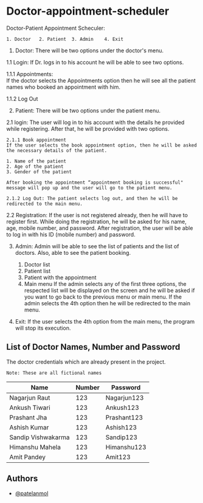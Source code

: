 # Doctor-appointment-scheduler

Doctor-Patient Appointment Scheculer:

    1. Doctor 	2. Patient 	3. Admin 	4. Exit 

1. Doctor: 
There will be two options under the doctor's menu. 

1.1 Login: If Dr. logs in to his account he will be able to see two options. 

1.1.1 Appointments:  
  If the doctor selects the Appointments option then he will see all the patient names who booked an appointment with him. 

1.1.2 Log Out 

2. Patient: 
There will be two options under the patient menu. 

2.1 login: 
The user will log in to his account with the details he provided while registering. After that, he will be provided with two options. 

    2.1.1 Book appointment 
    If the user selects the book appointment option, then he will be asked the necessary details of the patient. 

    1. Name of the patient 
    2. Age of the patient 
    3. Gender of the patient 

	After booking the appointment “appointment booking is successful" message will pop up and the user will go to the patient menu.

    2.1.2 Log Out: The patient selects log out, and then he will be redirected to the main menu.

2.2 Registration:
If the user is not registered already, then he will have to register first. While doing the registration, he will be asked for his name, age, mobile number, and password. After registration, the user will be able to log in with his ID (mobile number) and password.

3. Admin: 
	Admin will be able to see the list of patients and the list of doctors. Also, able to see the patient booking. 
    1. Doctor list 
    2. Patient list 
    3. Patient with the appointment 
    4. Main menu 
	If the admin selects any of the first three options, the respected list will be displayed on the screen and he will be asked if you want to go back to the previous menu or main menu. If the admin selects the 4th option then he will be redirected to the main menu. 

4. Exit: 
If the user selects the 4th option from the main menu, the program will stop its execution.


## List of Doctor Names, Number and Password
The doctor credentials which are already present in the project.

    Note: These are all fictional names

| Name              | Number    | Password      |
| ----------------- | -----     |----------     |
| Nagarjun Raut     | 123       |   Nagarjun123 |
| Ankush Tiwari     | 123       |   Ankush123   |     
| Prashant Jha      | 123       |   Prashant123 |       
| Ashish Kumar      | 123       |   Ashish123   |    
| Sandip Vishwakarma| 123       |   Sandip123   |    
| Himanshu Mahela   | 123       |   Himanshu123 |      
| Amit Pandey       | 123       |   Amit123     |  


## Authors

- [@patelanmol](https://github.com/patelanmol)

